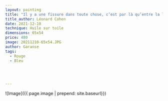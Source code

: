 ```yaml
---
layout: painting
title: "Il y a une fissure dans toute chose, c’est par là qu’entre la lumière." 
title_author: Léonard Cohen     
date: 2021-12-10
technique: Huile sur toile
dimensions: 65x54 
price: 480
image: 20211210-65x54.JPG
author: Garanse
tags:
  - Rouge
  - Bleu
  
  
  
  
---
```

![Image]({{ page.image | prepend: site.baseurl}})

